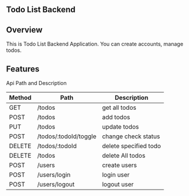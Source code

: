 ## Todo List Backend

## Overview

This is Todo List Backend Application. You can create accounts, manage todos.

## Features

Api Path and Description

| Method | Path                  | Description           |
| ------ | --------------------- | --------------------- |
| GET    | /todos                | get all todos         |
| POST   | /todos                | add todos             |
| PUT    | /todos                | update todos          |
| POST   | /todos/:todoId/toggle | change check status   |
| DELETE | /todos/:todoId        | delete specified todo |
| DELETE | /todos                | delete All todos      |
| POST   | /users                | create users          |
| POST   | /users/login          | login user            |
| POST   | /users/logout         | logout user           |
